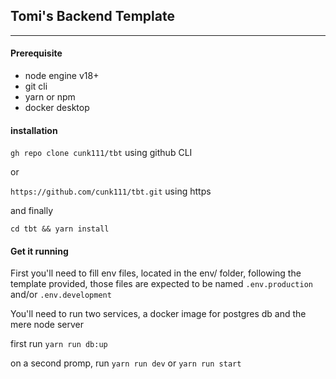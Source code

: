 ## Tomi's Backend Template
------------------------

#### Prerequisite
- node engine v18+
- git cli
- yarn or npm
- docker desktop


#### installation
`gh repo clone cunk111/tbt` using github CLI

or

`https://github.com/cunk111/tbt.git` using https

and finally

`cd tbt && yarn install`

#### Get it running

First you'll need to fill env files, located in the env/ folder, following the template provided,
those files are expected to be named ```.env.production``` and/or ```.env.development```

You'll need to run two services, a docker image for postgres db and the mere node server

first run `yarn run db:up`

on a second promp, run `yarn run dev` or `yarn run start`